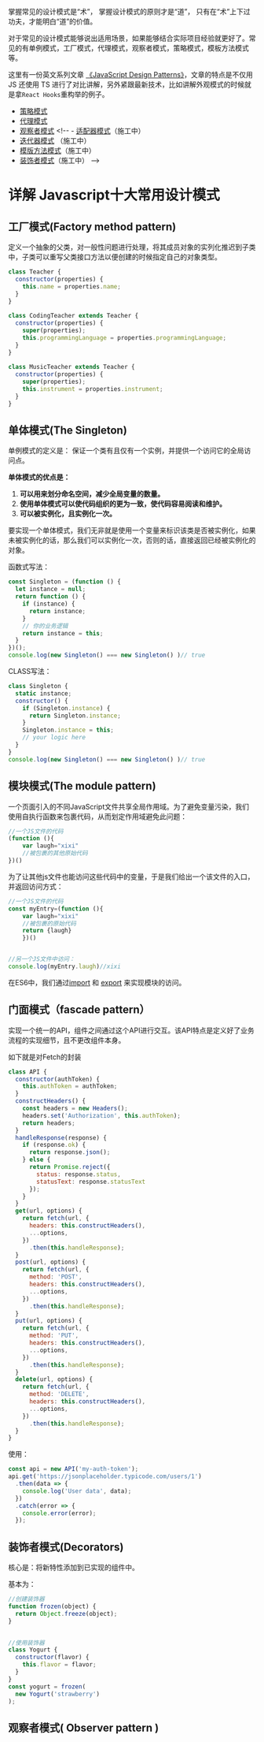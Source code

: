 掌握常见的设计模式是“术”， 掌握设计模式的原则才是“道”， 只有在“术”上下过功夫，才能明白“道”的价值。

对于常见的设计模式能够说出适用场景，如果能够结合实际项目经验就更好了。常见的有单例模式，工厂模式，代理模式，观察者模式，策略模式，模板方法模式等。

这里有一份英文系列文章 [《JavaScript Design Patterns》](https://wanago.io/2019/11/11/javascript-design-patterns-1-singleton-and-the-module/)，文章的特点是不仅用 JS 还使用 TS 进行了对比讲解，另外紧跟最新技术，比如讲解外观模式的时候就是拿`React Hooks`重构举的例子。

- [策略模式](https://lucifer.ren/fe-interview/#/topics/design-pattern/strategy)
- [代理模式](https://lucifer.ren/fe-interview/#/topics/design-pattern/proxy)
- [观察者模式](https://lucifer.ren/fe-interview/#/topics/design-pattern/observer) <!-- - [适配器模式](https://lucifer.ren/fe-interview/#/topics/design-pattern/adapter)（施工中）
- [迭代器模式](https://lucifer.ren/fe-interview/#/topics/design-pattern/iterator) （施工中）
- [模版方法模式](https://lucifer.ren/fe-interview/#/topics/design-pattern/template)（施工中）
- [装饰者模式](https://lucifer.ren/fe-interview/#/topics/design-pattern/decorator)（施工中） -->

# 详解 Javascript十大常用设计模式

## 工厂模式(Factory method pattern)

定义一个抽象的父类，对一般性问题进行处理，将其成员对象的实列化推迟到子类中，子类可以重写父类接口方法以便创建的时候指定自己的对象类型。

~~~js
class Teacher {
  constructor(properties) {
    this.name = properties.name;
  }
}
 
class CodingTeacher extends Teacher {
  constructor(properties) {
    super(properties);
    this.programmingLanguage = properties.programmingLanguage;
  }
}
 
class MusicTeacher extends Teacher {
  constructor(properties) {
    super(properties);
    this.instrument = properties.instrument;
  }
}
~~~





## 单体模式(The Singleton)

 单例模式的定义是： 保证一个类有且仅有一个实例，并提供一个访问它的全局访问点。 

**单体模式的优点是：**

1. **可以用来划分命名空间，减少全局变量的数量。**
2. **使用单体模式可以使代码组织的更为一致，使代码容易阅读和维护。**
3. **可以被实例化，且实例化一次。**

要实现一个单体模式，我们无非就是使用一个变量来标识该类是否被实例化，如果未被实例化的话，那么我们可以实例化一次，否则的话，直接返回已经被实例化的对象。

函数式写法：

~~~js
const Singleton = (function () {
  let instance = null;
  return function () {
    if (instance) {
      return instance;
    }
    // 你的业务逻辑
    return instance = this;
  }
})();
console.log(new Singleton() === new Singleton() )// true
~~~

CLASS写法：

~~~js
class Singleton {
  static instance;
  constructor() {
    if (Singleton.instance) {
      return Singleton.instance;
    }
    Singleton.instance = this;
    // your logic here
  }
}
console.log(new Singleton() === new Singleton() )// true
~~~



## 模块模式(The module pattern)

一个页面引入的不同JavaScript文件共享全局作用域。为了避免变量污染，我们使用自执行函数来包裹代码，从而划定作用域避免此问题：

~~~js
//一个JS文件的代码
(function (){
    var laugh="xixi"
    //被包裹的其他原始代码
})()
~~~

为了让其他js文件也能访问这些代码中的变量，于是我们给出一个该文件的入口，并返回访问方式：

~~~js
//一个JS文件的代码
const myEntry=(function (){
    var laugh="xixi"
    //被包裹的原始代码
    return {laugh}
	})()


//另一个JS文件中访问：
console.log(myEntry.laugh)//xixi
~~~

在ES6中，我们通过[import](https://developer.mozilla.org/en-US/docs/Web/JavaScript/Reference/Statements/import) 和  [export](https://developer.mozilla.org/zh-CN/docs/Web/JavaScript/Reference/Statements/export) 来实现模块的访问。



## 门面模式（fascade pattern）

实现一个统一的API，组件之间通过这个API进行交互。该API特点是定义好了业务流程的实现细节，且不更改组件本身。

如下就是对Fetch的封装

~~~js
class API {
  constructor(authToken) {
    this.authToken = authToken;
  }
  constructHeaders() {
    const headers = new Headers();
    headers.set('Authorization', this.authToken);
    return headers;
  }
  handleResponse(response) {
    if (response.ok) {
      return response.json();
    } else {
      return Promise.reject({
        status: response.status,
        statusText: response.statusText
      });
    }
  }
  get(url, options) {
    return fetch(url, {
      headers: this.constructHeaders(),
      ...options,
    })
      .then(this.handleResponse);
  }
  post(url, options) {
    return fetch(url, {
      method: 'POST',
      headers: this.constructHeaders(),
      ...options,
    })
      .then(this.handleResponse);
  }
  put(url, options) {
    return fetch(url, {
      method: 'PUT',
      headers: this.constructHeaders(),
      ...options,
    })
      .then(this.handleResponse);
  }
  delete(url, options) {
    return fetch(url, {
      method: 'DELETE',
      headers: this.constructHeaders(),
      ...options,
    })
      .then(this.handleResponse);
  }
}
~~~

使用：

~~~js
const api = new API('my-auth-token');
api.get('https://jsonplaceholder.typicode.com/users/1')
  .then(data => {
    console.log('User data', data);
  })
  .catch(error => {
    console.error(error);
  });

~~~



## 装饰者模式(Decorators)

核心是：将新特性添加到已实现的组件中。

基本为：

~~~js
//创建装饰器
function frozen(object) {
  return Object.freeze(object);
}
 

//使用装饰器
class Yogurt {
  constructor(flavor) {
    this.flavor = flavor;
  }
}
const yogurt = frozen(
  new Yogurt('strawberry')
);
~~~





## 观察者模式( Observer pattern )


